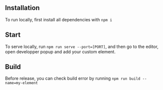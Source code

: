 ## Installation

To run locally, first install all dependencies with `npm i`

## Start

To serve locally, run `npm run serve --port=[PORT]`, and then go to the editor, open developper popup and add your custom element.

## Build

Before release, you can check build error by running `npm run build --name=my-element`
